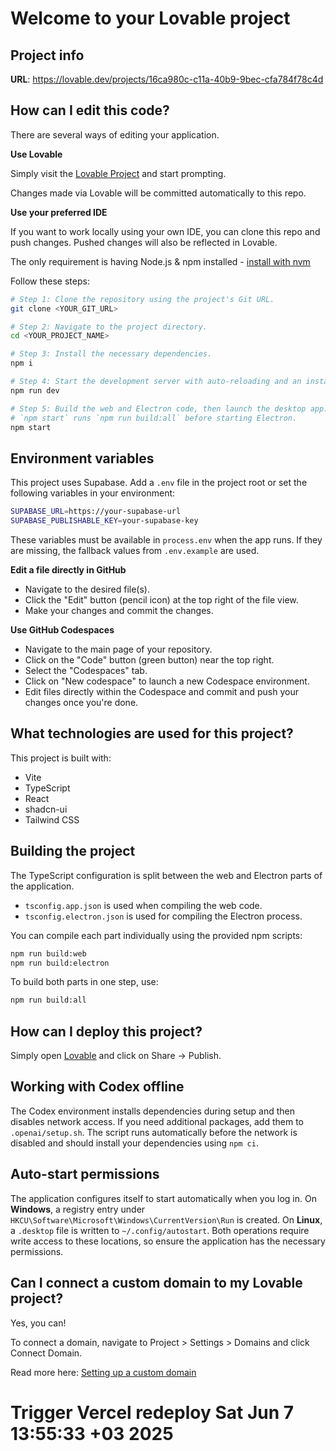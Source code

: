 
# Welcome to your Lovable project

## Project info

**URL**: https://lovable.dev/projects/16ca980c-c11a-40b9-9bec-cfa784f78c4d

## How can I edit this code?

There are several ways of editing your application.

**Use Lovable**

Simply visit the [Lovable Project](https://lovable.dev/projects/16ca980c-c11a-40b9-9bec-cfa784f78c4d) and start prompting.

Changes made via Lovable will be committed automatically to this repo.

**Use your preferred IDE**

If you want to work locally using your own IDE, you can clone this repo and push changes. Pushed changes will also be reflected in Lovable.

The only requirement is having Node.js & npm installed - [install with nvm](https://github.com/nvm-sh/nvm#installing-and-updating)

Follow these steps:

```sh
# Step 1: Clone the repository using the project's Git URL.
git clone <YOUR_GIT_URL>

# Step 2: Navigate to the project directory.
cd <YOUR_PROJECT_NAME>

# Step 3: Install the necessary dependencies.
npm i

# Step 4: Start the development server with auto-reloading and an instant preview.
npm run dev

# Step 5: Build the web and Electron code, then launch the desktop app.
# `npm start` runs `npm run build:all` before starting Electron.
npm start
```

## Environment variables

This project uses Supabase. Add a `.env` file in the project root or set the following variables in your environment:

```bash
SUPABASE_URL=https://your-supabase-url
SUPABASE_PUBLISHABLE_KEY=your-supabase-key
```

These variables must be available in `process.env` when the app runs. If they are missing, the fallback values from `.env.example` are used.

**Edit a file directly in GitHub**

- Navigate to the desired file(s).
- Click the "Edit" button (pencil icon) at the top right of the file view.
- Make your changes and commit the changes.

**Use GitHub Codespaces**

- Navigate to the main page of your repository.
- Click on the "Code" button (green button) near the top right.
- Select the "Codespaces" tab.
- Click on "New codespace" to launch a new Codespace environment.
- Edit files directly within the Codespace and commit and push your changes once you're done.

## What technologies are used for this project?

This project is built with:

- Vite
- TypeScript
- React
- shadcn-ui
- Tailwind CSS

## Building the project

The TypeScript configuration is split between the web and Electron parts of the application.

- `tsconfig.app.json` is used when compiling the web code.
- `tsconfig.electron.json` is used for compiling the Electron process.

You can compile each part individually using the provided npm scripts:

```bash
npm run build:web
npm run build:electron
```

To build both parts in one step, use:

```bash
npm run build:all
```

## How can I deploy this project?

Simply open [Lovable](https://lovable.dev/projects/16ca980c-c11a-40b9-9bec-cfa784f78c4d) and click on Share -> Publish.

## Working with Codex offline

The Codex environment installs dependencies during setup and then disables
network access. If you need additional packages, add them to
`.openai/setup.sh`. The script runs automatically before the network is
disabled and should install your dependencies using `npm ci`.

## Auto-start permissions

The application configures itself to start automatically when you log in.
On **Windows**, a registry entry under
`HKCU\Software\Microsoft\Windows\CurrentVersion\Run` is created.
On **Linux**, a `.desktop` file is written to `~/.config/autostart`.
Both operations require write access to these locations, so ensure the
application has the necessary permissions.

## Can I connect a custom domain to my Lovable project?

Yes, you can!

To connect a domain, navigate to Project > Settings > Domains and click Connect Domain.

Read more here: [Setting up a custom domain](https://docs.lovable.dev/tips-tricks/custom-domain#step-by-step-guide)
# Trigger Vercel redeploy Sat Jun  7 13:55:33 +03 2025
